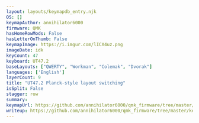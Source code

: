 ```yaml
---
layout: layouts/keymapdb_entry.njk
OS: []
keymapAuthor: annihilator6000
firmware: QMK
hasHomeRowMods: False
hasLetterOnThumb: False
keymapImage: https://i.imgur.com/lICX4uz.png
imageDate: idk
keyCount: 47
keyboard: UT47.2
baseLayouts: ["QWERTY", "Workman", "Colemak", "Dvorak"]
languages: ['English']
layerCount: 9
title: "UT47.2 Planck-style layout switching"
isSplit: False
stagger: row
summary: 
keymapUrl: https://github.com/annihilator6000/qmk_firmware/tree/master/keyboards/ut472/keymaps/annihilator6000
writeup: https://github.com/annihilator6000/qmk_firmware/tree/master/keyboards/ut472/keymaps/annihilator6000/readme.md
---
```

